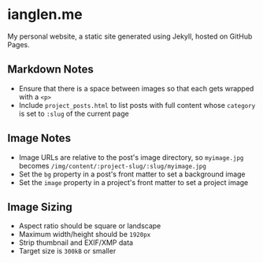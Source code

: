 # ianglen.me

My personal website, a static site generated using Jekyll, hosted on GitHub Pages.

## Markdown Notes

- Ensure that there is a space between images so that each gets wrapped with a `<p>`
- Include `project_posts.html` to list posts with full content whose `category` is set to `:slug` of the current page

## Image Notes

- Image URLs are relative to the post's image directory, so `myimage.jpg` becomes `/img/content/:project-slug/:slug/myimage.jpg`
- Set the `bg` property in a post's front matter to set a background image
- Set the `image` property in a project's front matter to set a project image

## Image Sizing

- Aspect ratio should be square or landscape
- Maximum width/height should be `1920px`
- Strip thumbnail and EXIF/XMP data
- Target size is `300kB` or smaller
